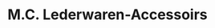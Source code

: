 ---
title: "M.C. Lederwaren-Accessoirs"
url: /waldshut-tiengen/m-c-lederwaren-accessoirs/
shop: Kleidung
---
